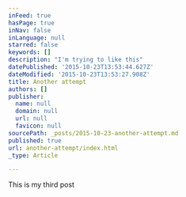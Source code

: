 ```yaml
---
inFeed: true
hasPage: true
inNav: false
inLanguage: null
starred: false
keywords: []
description: "I'm trying to like this"
datePublished: '2015-10-23T13:53:44.627Z'
dateModified: '2015-10-23T13:53:27.908Z'
title: Another attempt
authors: []
publisher:
  name: null
  domain: null
  url: null
  favicon: null
sourcePath: _posts/2015-10-23-another-attempt.md
published: true
url: another-attempt/index.html
_type: Article

---
```

This is my third post